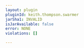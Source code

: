 ```yaml
---
layout: plugin
pluginId: keith.thompson.swarmer
jarSha1: INVALID
isJarAvailable: false
error: NONE
violations: []

---
```

